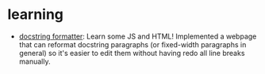 # learning

- [docstring formatter](docstring_formatter/formatter.html): Learn some JS and HTML! Implemented a webpage that can reformat docstring paragraphs (or fixed-width paragraphs in general) so it's easier to edit them without having redo all line breaks manually.
